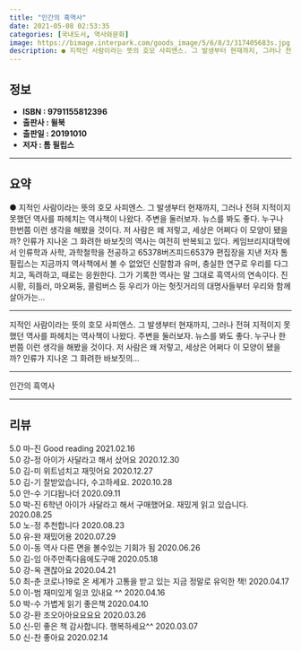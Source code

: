 ```yaml
---
title: "인간의 흑역사"
date: 2021-05-08 02:53:35
categories: [국내도서, 역사와문화]
image: https://bimage.interpark.com/goods_image/5/6/8/3/317405683s.jpg
description: ● 지적인 사람이라는 뜻의 호모 사피엔스. 그 발생부터 현재까지, 그러나 전혀 지적이지 못했던 역사를 파헤치는 역사책이 나왔다. 주변을 둘러보자. 뉴스를 봐도 좋다. 누구나 한번쯤 이런 생각을 해봤을 것이다. 저 사람은 왜 저렇고, 세상은 어쩌다 이 모양이 됐을까? 인류가 지나온 그
---
```


## **정보**

- **ISBN : 9791155812396**
- **출판사 : 윌북**
- **출판일 : 20191010**
- **저자 : 톰 필립스**

------



## **요약**

●  지적인 사람이라는 뜻의 호모 사피엔스. 그 발생부터 현재까지, 그러나 전혀 지적이지 못했던 역사를 파헤치는 역사책이 나왔다. 주변을 둘러보자. 뉴스를 봐도 좋다. 누구나 한번쯤 이런 생각을 해봤을 것이다. 저 사람은 왜 저렇고, 세상은 어쩌다 이 모양이 됐을까? 인류가 지나온 그 화려한 바보짓의 역사는 여전히 반복되고 있다. 케임브리지대학에서 인류학과 사학, 과학철학을 전공하고 65378버즈피드65379 편집장을 지낸 저자 톰 필립스는 지금까지 역사책에서 볼 수 없었던 신랄함과 유머, 충실한 연구로 우리를 다그치고, 독려하고, 때로는 응원한다. 그가 기록한 역사는 말 그대로 흑역사의 연속이다. 진시황, 히틀러, 마오쩌둥, 콜럼버스 등 우리가 아는 헛짓거리의 대명사들부터 우리와 함께 살아가는...

------

지적인 사람이라는 뜻의 호모 사피엔스. 그 발생부터 현재까지, 그러나 전혀 지적이지 못했던 역사를 파헤치는 역사책이 나왔다. 주변을 둘러보자. 뉴스를 봐도 좋다. 누구나 한번쯤 이런 생각을 해봤을 것이다. 저 사람은 왜 저렇고, 세상은 어쩌다 이 모양이 됐을까? 인류가 지나온 그 화려한 바보짓의... 

------


인간의 흑역사 

------


## **리뷰** 

5.0 마-진 Good reading  2021.02.16 <br/>5.0 강-정 아이가 사달라고 해서 샀어요 2020.12.30 <br/>5.0 김-미 위트넘치고 재밋어요 2020.12.27 <br/>5.0 김-기 잘받았습니다,  수고하세요.  2020.10.28 <br/>5.0 안-수 기댜돱나더 2020.09.11 <br/>5.0 박-진 6학년 아이가 사달라고 해서 구매했어요. 재밌게 읽고 있습니다. 2020.08.25 <br/>5.0 노-정 추천합니다 2020.08.23 <br/>5.0 유-완 재밌어용 2020.07.29 <br/>5.0 이-동 역사 다른 면을 볼수있는 기회가 됨 2020.06.26 <br/>5.0 김-임 아주만족다음에도구매 2020.05.18 <br/>5.0 강-옥 괜찮아요  2020.04.21 <br/>5.0 최-춘 코로나19로 온 세계가 고통을 받고 있는 지금 정말로 유익한 책! 2020.04.17 <br/>5.0 이-범 재미있게 일코 있내요 ^^ 2020.04.16 <br/>5.0 박-수 가볍게 읽기 좋은책 2020.04.10 <br/>5.0 강-환 조오아아요요요요 2020.03.26 <br/>5.0 신-민 좋은 책 감사합니다. 행복하세요^^ 2020.03.07 <br/>5.0 신-찬 좋아요 2020.02.14 <br/>